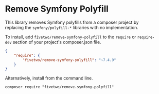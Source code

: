 # Remove Symfony Polyfill
This library removes Symfony polyfills from a composer project by replacing the `symfony/polyfill-*` libraries with no implementation.

To install, add `fivetwo/remove-symfony-polyfill` to the `require` or `require-dev` section of your project's composer.json file.

```json
{
    "require": {
        "fivetwo/remove-symfony-polyfill": "~7.4.0"
    }
}
```

Alternatively, install from the command line.

```shell
composer require "fivetwo/remove-symfony-polyfill"
```
